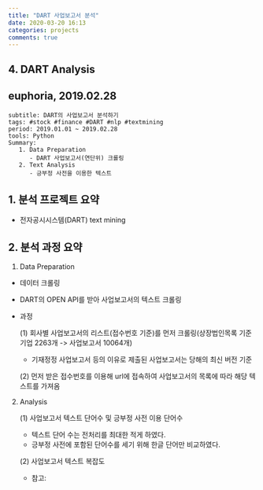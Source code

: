 ```yaml
---
title: "DART 사업보고서 분석"
date: 2020-03-20 16:13
categories: projects
comments: true
---
```


## 4. DART Analysis
## euphoria, 2019.02.28

~~~
subtitle: DART의 사업보고서 분석하기
tags: #stock #finance #DART #nlp #textmining
period: 2019.01.01 ~ 2019.02.28
tools: Python
Summary: 
   1. Data Preparation
      - DART 사업보고서(연단위) 크롤링
   2. Text Analysis
      - 긍부정 사전을 이용한 텍스트 
~~~

## 1. 분석 프로젝트 요약
 - 전자공시시스템(DART) text mining

## 2. 분석 과정 요약

1. Data Preparation
 - 데이터 크롤링
  - DART의 OPEN API를 받아 사업보고서의 텍스트 크롤링
  - 과정
  
    (1) 회사별 사업보고서의 리스트(접수번호 기준)를 먼저 크롤링(상장법인목록 기준 기업 2263개 -> 사업보고서 10064개)
      - 기재정정 사업보고서 등의 이유로 제출된 사업보고서는 당해의 최신 버전 기준
      
    (2) 먼저 받은 접수번호를 이용해 url에 접속하여 사업보고서의 목록에 따라 해당 텍스트를 가져옴

2. Analysis

    (1) 사업보고서 텍스트 단어수 및 긍부정 사전 이용 단어수
      - 텍스트 단어 수는 전처리를 최대한 적게 하였다.
      - 긍부정 사전에 포함된 단어수를 세기 위해 한글 단어만 비교하였다.
   
    (2) 사업보고서 텍스트 복잡도
      - 참고: 
  

